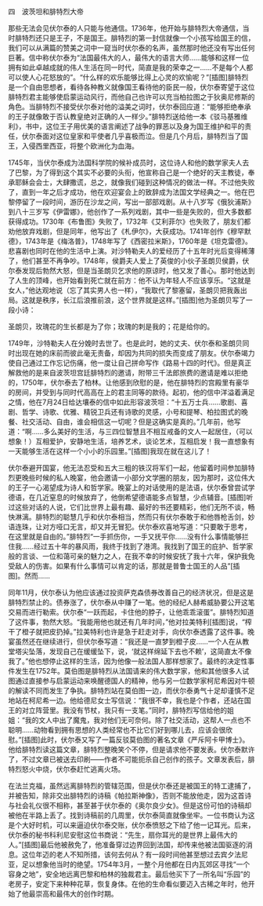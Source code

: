 四　波茨坦和腓特烈大帝

那些无法会见伏尔泰的人只能与他通信。1736年，他开始与腓特烈大帝通信，当时腓特烈还只是王子，不是国王。腓特烈的第一封信就像一个小孩写给国王的信，我们可以从满篇的赞美之词中一窥当时伏尔泰的名声，虽然那时他还没有写出任何巨著。信中称伏尔泰为“法国最伟大的人，最伟大的语言大师……能够和这样一位拥有如此卓越成就的伟人生活在同一时代，简直是我的荣幸之一……不是每个人都可以使人心花怒放的”。“什么样的欢乐能够比得上心灵的欢愉呢？”[插图]腓特烈是一个自由思想者，看待各种教义就像国王看待他的臣民一般，伏尔泰寄望于这位腓特烈君主能够使启蒙运动风行，而他自己也许可以充当柏拉图之于狄奥尼修斯的角色。当腓特烈不接受伏尔泰对他的溢美之词时，伏尔泰回应道：“能够拒绝奉承的王子就像敢于否认教皇绝对正确的人一样少。”腓特烈送给他一本《驳马基雅维利》，书中，这位王子用优美的语言阐述了战争的罪恶以及身为国王维护和平的责任，伏尔泰面对这位皇家和平使者几乎喜极而泣。但是几个月后，腓特烈当了国王，入侵西里西亚，将整个欧洲化为血海。

1745年，当伏尔泰成为法国科学院的候补成员时，这位诗人和他的数学家夫人去了巴黎，为了得到这个其实不必要的头衔，他宣称自己是一个绝好的天主教徒，奉承耶稣会会士，大肆撒谎，总之，就像我们碰到这种情况的做法一样。不过他失败了，直到一年之后才成功，他在欢迎宴会上的致辞成为法国文学经典之一。他在巴黎停留了一段时间，游历在沙龙之间，写出一部部戏剧。从十八岁写《俄狄浦斯》到八十三岁写《伊雷娜》，他创作了一系列戏剧，其中一些是失败的，但大多数都获得成功。1730年《布鲁图》失败了，1732年《艾利菲尔》也失败了，朋友们都劝他放弃戏剧，但是同年，他写出了《札伊尔》，大获成功。1741年创作《穆罕默德》，1743年是《梅洛普》，1748年写了《西密拉米斯》，1760年是《坦克雷德》。悲喜剧也同时在他的生活中上演。对沙特勒夫人的爱经历了十五年时光后变得稀薄了，他们甚至不再争吵。1748年，侯爵夫人爱上了英俊的小伙子圣朗贝侯爵，伏尔泰发现后勃然大怒，但是当圣朗贝乞求他的原谅时，他又发了善心。那时他达到了人生的顶峰，也开始看到死亡就在前方：他不认为年轻人不应该享乐。“这就是女人，”他达观地说（忘了其实男人也一样），“我取代了黎塞留，圣朗贝把我轰出局。这就是秩序，长江后浪推前浪，这个世界就是这样。”[插图]他为圣朗贝写了一段小诗：

圣朗贝，玫瑰花的生长都是为了你；玫瑰的刺是我的；花是给你的。

1749年，沙特勒夫人在分娩时去世了。也是此时，她的丈夫、伏尔泰和圣朗贝同时出现在她的床前而彼此毫无责备，却因为共同的损失而变成了朋友。伏尔泰竭力使自己通过工作忘记伤痛，他一度让自己拼命写作《路易十四的时代》。但是真正解救他的是来自波茨坦宫廷腓特烈的邀请，附带三千法郎旅费的邀请是难以拒绝的，1750年，伏尔泰去了柏林。让他感到欣慰的是，他在腓特烈的宫殿里有豪华的房间，并受到与同时代高高在上的君主同等的款待。起初，他的信中洋溢着满足之情，他在7月24日给达壤泰的信中如此形容波茨坦：“十五万士兵……歌剧、喜剧、哲学、诗歌、优雅、精锐卫兵还有诗歌的灵感，小号和提琴、柏拉图式的晚餐、社交活动、自由，谁会相信这一切呢？但是这确实是真的。”几年前，他写道：“啊……多么美好的生活，与三四位智慧且不相互戒备的文人一起居住，（可以想象！）互相爱护，安静地生活，培养艺术，谈论艺术，互相启发！我一直想象有一天能够生活在这样一个小小的乐园里。”[插图]我现在就在这儿了！

伏尔泰避开国宴，他无法忍受和五大三粗的铁汉将军们一起，他留着时间参加腓特烈更晚些时候的私人晚宴，他会邀请一小部分文学圈的朋友，因为那时，这位伟大的王子一心渴望成为诗人和哲学家。晚宴上的对话使用的是法语，伏尔泰曾尝试学德语，在几近窒息的时候放弃了，他倒希望德语能多点智慧，少点辅音。[插图]听过这些对话的人说，它们比世界上最有趣、最好的书还要精彩，他们无所不谈，畅快淋漓。腓特烈的聪慧几乎和伏尔泰相当，然而只有伏尔泰敢于和他唇枪舌剑，妙语连珠，让对方哑口无言，却又并无冒犯。伏尔泰欢喜地写道：“只要敢于思考，在这里就是自由的。”腓特烈“一手抓伤你，一手又抚平你……没有什么事情能够拦住我……经过五十年的暴风雨，我终于找到了港湾。我找到了国王的庇护、哲学家般的言谈、一位和蔼可亲的魅力之人，在我不幸的时候安抚了我十六年，保护我免受敌人的伤害。如果有什么事情可以肯定的话，那就是普鲁士国王的人品”[插图]。然而……

同年11月，伏尔泰认为他应该通过投资萨克森债券改善自己的经济状况，但是这是腓特烈禁止的。债券涨了，伏尔泰从中赚了一笔。他的经纪人赫希威胁要公开这笔交易而进行勒索。伏尔泰“一跃而起，卡住他的脖子，让他乖乖滚蛋”。腓特烈知道了这件事，勃然大怒。“我能用他也就还有几年时间，”他对拉美特利[插图]说，“榨干了橙子就把皮扔掉。”拉美特利也许是急于赶走对手，向伏尔泰透露了这件事。晚宴虽然还在继续进行，但伏尔泰写道：“我还是一直梦到橙子皮……一个人在从教堂塔尖坠落，发现自己在缓缓坠下，说，‘就这样绵延下去也不赖’，这简直太不像我了。”他也想停止这样的生活，因为他像一般法国人那样想家了。最终的决定性事件发生在1752年。莫伯图是腓特烈从法国请来的伟大数学家，他和其他很多人试图通过直接参与启蒙运动来唤醒德国人的精神，他与另一位数学家柯尼希因对牛顿的解读不同而发生了争执。腓特烈站在莫伯图一边，而伏尔泰勇气十足却谨慎不足地站在柯尼希一边。他给德尼女士写信说：“我很不幸，我也是个作者，还站在国王的对立阵营里。我没有节杖，我只有一支笔。”同时，腓特烈写信给他的姐姐：“我的文人中出了魔鬼，我对他们无可奈何。除了社交活动，这帮人一点也不聪明……动物看到拥有思想的人类经常也不比它们好到哪儿去，应该会很欣慰。”[插图]此时，伏尔泰又写了一篇反驳莫伯图的著名文章《严斥阿卡甲博士》。他给腓特烈读这篇文章，腓特烈整晚笑个不停，但是请求他不要发表。伏尔泰默许了，不过文章已被送去印刷——作者不可能扼杀自己创作的孩子。文章发表后，腓特烈怒火中烧，伏尔泰赶忙逃离火场。

在法兰克福，虽然远离腓特烈的管辖范围，但是伏尔泰还是被国王的特工逮捕了，并被告知，除非交出腓特烈的诗稿《帕拉斯神像》，否则不能放他走，因为这首诗与社会礼仪很不相称，甚至甚于伏尔泰的《奥尔良少女》。但是这份可怕的诗稿却被他在半路上丢了。找到诗稿前的几周里，伏尔泰简直就像坐牢。一位书商认为这是个大好时机，可以来逼迫伏尔泰交账，伏尔泰愤怒之下给了他一记耳光。后来，伏尔泰的秘书科利尼安慰这位书商说：“先生，扇你耳光的是世界上最伟大的人。”[插图]最后他被赦免了，他准备穿过边界回到法国，却传来他被法国驱逐的消息。这位年迈的老人不知所措，该何去何从？有一段时间他甚至想过去宾夕法尼亚，足以想象他当时的绝望。1754年3月，一整个月他都在日内瓦郊区寻找“一个容身之地”，安全地远离巴黎和柏林的独裁君主。最后他买下了一所名叫“乐园”的老房子，安定下来种种花草，恢复身体。在他的生命看似要迈入古稀之年时，他开始了他最崇高和最伟大的创作时期。
